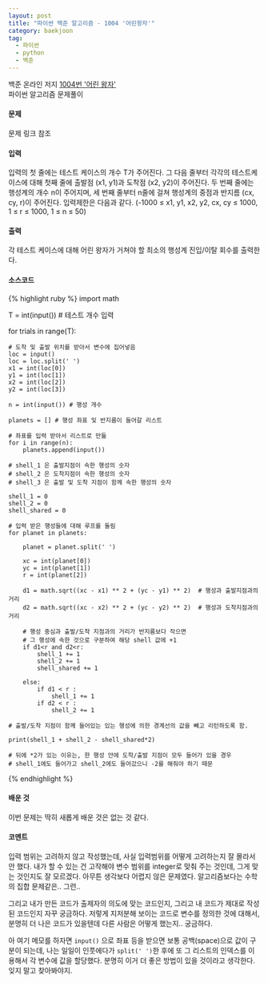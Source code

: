 ```yaml
---
layout: post
title: "파이썬 백준 알고리즘 - 1004 '어린왕자'"
category: baekjoon
tag:
  - 파이썬
  - python
  - 백준
---
```

백준 온라인 저지 [1004번 '어린 왕자'](https://www.acmicpc.net/problem/1004)  
파이썬 알고리즘 문제풀이


#### **문제**
문제 링크 참조

#### **입력**
입력의 첫 줄에는 테스트 케이스의 개수 T가 주어진다. 그 다음 줄부터 각각의 테스트케이스에 대해 첫째 줄에 출발점 (x1, y1)과 도착점 (x2, y2)이 주어진다. 두 번째 줄에는 행성계의 개수 n이 주어지며, 세 번째 줄부터 n줄에 걸쳐 행성계의 중점과 반지름 (cx, cy, r)이 주어진다. 입력제한은 다음과 같다. (-1000 ≤ x1, y1, x2, y2, cx, cy ≤ 1000, 1 ≤ r ≤ 1000, 1 ≤ n ≤ 50)

#### **출력**
각 테스트 케이스에 대해 어린 왕자가 거쳐야 할 최소의 행성계 진입/이탈 회수를 출력한다.


#### **소스코드**


{% highlight ruby %}
import math

T = int(input()) # 테스트 개수 입력

for trials in range(T):

    # 도착 및 출발 위치를 받아서 변수에 집어넣음
    loc = input()
    loc = loc.split(' ')
    x1 = int(loc[0])
    y1 = int(loc[1])
    x2 = int(loc[2])
    y2 = int(loc[3])

    n = int(input()) # 행성 개수

    planets = [] # 행성 좌표 및 반지름이 들어갈 리스트

    # 좌표를 입력 받아서 리스트로 만듦
    for i in range(n):
        planets.append(input())

    # shell_1 은 출발지점이 속한 행성의 숫자
    # shell_2 은 도착지점이 속한 행성의 숫자
    # shell_3 은 출발 및 도착 지점이 함께 속한 행성의 숫자

    shell_1 = 0
    shell_2 = 0
    shell_shared = 0

    # 입력 받은 행성들에 대해 루프를 돌림
    for planet in planets:

        planet = planet.split(' ')

        xc = int(planet[0])
        yc = int(planet[1])
        r = int(planet[2])

        d1 = math.sqrt((xc - x1) ** 2 + (yc - y1) ** 2)  # 행성과 출발지점과의 거리
        d2 = math.sqrt((xc - x2) ** 2 + (yc - y2) ** 2)  # 행성과 도착지점과의 거리

        # 행성 중심과 출발/도착 지점과의 거리가 반지름보다 작으면
        # 그 행성에 속한 것으로 구분하여 해당 shell 값에 +1
        if d1<r and d2<r:
            shell_1 += 1
            shell_2 += 1
            shell_shared += 1

        else:
            if d1 < r :
                shell_1 += 1
            if d2 < r :
                shell_2 += 1

    # 출발/도착 지점이 함께 들어있는 있는 행성에 의한 경계선의 값을 빼고 리턴하도록 함.

    print(shell_1 + shell_2 - shell_shared*2)   

    # 뒤에 *2가 있는 이유는, 한 행성 안에 도착/출발 지점이 모두 들어가 있을 경우
    # shell_1에도 들어가고 shell_2에도 들어갔으니 -2를 해줘야 하기 때문  

{% endhighlight %}



#### **배운 것**
이번 문제는 딱히 새롭게 배운 것은 없는 것 같다.

#### **코멘트**
입력 범위는 고려하지 않고 작성했는데, 사실 입력범위를 어떻게 고려하는지 잘 몰라서 안 했다. 내가 할 수 있는 건 고작해야 변수 범위를 integer로 맞춰 주는 것인데, 그게 맞는 것인지도 잘 모르겠다. 아무튼 생각보다 어렵지 않은 문제였다. 알고리즘보다는 수학의 집합 문제같은.. 그런..  

그리고 내가 만든 코드가 출제자의 의도에 맞는 코드인지, 그리고 내 코드가 제대로 작성된 코드인지 자꾸 궁금하다. 저렇게 지저분해 보이는 코드로 변수를 정의한 것에 대해서, 분명히 더 나은 코드가 있을텐데 다른 사람은 어떻게 했는지.. 궁금하다.  

아 여기 메모를 하자면 ```input()``` 으로 좌표 등을 받으면 보통 공백(space)으로 값이 구분이 되는데, 나는 일일이 인풋에다가 ```split(' ')```한 후에 또 그 리스트의 인덱스를 이용해서 각 변수에 값을 할당했다. 분명히 이거 더 좋은 방법이 있을 것이라고 생각한다. 잊지 말고 찾아봐야지.

